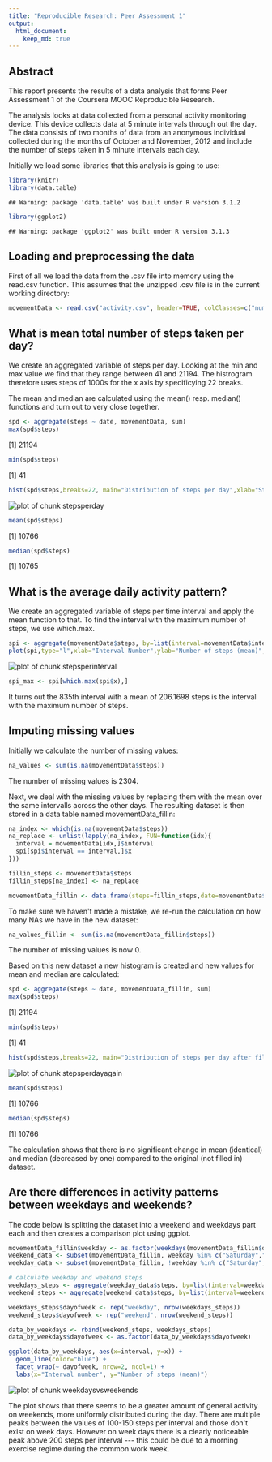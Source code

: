 ```yaml
---
title: "Reproducible Research: Peer Assessment 1"
output: 
  html_document:
    keep_md: true
---
```

## Abstract

This report presents the results of a data analysis that forms Peer Assessment 1 of the Coursera MOOC Reproducible Research.

The analysis looks at data collected from a personal activity monitoring device. This device collects data at 5 minute intervals through out the day. The data consists of two months of data from an anonymous individual collected during the months of October and November, 2012 and include the number of steps taken in 5 minute intervals each day.

Initially we load some libraries that this analysis is going to use:


```r
library(knitr)
library(data.table)
```

```
## Warning: package 'data.table' was built under R version 3.1.2
```

```r
library(ggplot2)
```

```
## Warning: package 'ggplot2' was built under R version 3.1.3
```

## Loading and preprocessing the data

First of all we load the data from the .csv file into memory using the read.csv function. This assumes that the unzipped .csv file is in the current working directory:


```r
movementData <- read.csv("activity.csv", header=TRUE, colClasses=c("numeric","Date","numeric"))
```

## What is mean total number of steps taken per day?

We create an aggregated variable of steps per day. Looking at the min and max value we find that they range between 41 and 21194. The histrogram therefore uses steps of 1000s for the x axis by specificying 22 breaks.

The mean and median are calculated using the mean() resp. median() functions and turn out to very close together.


```r
spd <- aggregate(steps ~ date, movementData, sum)
max(spd$steps)
```

[1] 21194

```r
min(spd$steps)
```

[1] 41

```r
hist(spd$steps,breaks=22, main="Distribution of steps per day",xlab="Steps per day",ylab="Frequency")
```

![plot of chunk stepsperday](figure/stepsperday.png) 

```r
mean(spd$steps)
```

[1] 10766

```r
median(spd$steps)
```

[1] 10765

## What is the average daily activity pattern?

We create an aggregated variable of steps per time interval and apply the mean function to that. To find the interval with the maximum number of steps, we use which.max.


```r
spi <- aggregate(movementData$steps, by=list(interval=movementData$interval),FUN=mean,na.rm=TRUE)
plot(spi,type="l",xlab="Interval Number",ylab="Number of steps (mean)",main="Average Daily Activity Pattern")
```

![plot of chunk stepsperinterval](figure/stepsperinterval.png) 

```r
spi_max <- spi[which.max(spi$x),]
```

It turns out the 835th interval with a mean of 206.1698 steps is the interval with the maximum number of steps.

## Imputing missing values

Initially we calculate the number of missing values:


```r
na_values <- sum(is.na(movementData$steps))
```

The number of missing values is 2304.

Next, we deal with the missing values by replacing them with the mean over the same intervalls across the other days. The resulting dataset is then stored in a data table named movementData_fillin:


```r
na_index <- which(is.na(movementData$steps))
na_replace <- unlist(lapply(na_index, FUN=function(idx){
  interval = movementData[idx,]$interval
  spi[spi$interval == interval,]$x
}))

fillin_steps <- movementData$steps
fillin_steps[na_index] <- na_replace

movementData_fillin <- data.frame(steps=fillin_steps,date=movementData$date,interval=movementData$interval)
```

To make sure we haven't made a mistake, we re-run the calculation on how many NAs we have in the new dataset:


```r
na_values_fillin <- sum(is.na(movementData_fillin$steps))
```

The number of missing values is now 0.

Based on this new dataset a new histogram is created and new values for mean and median are calculated:


```r
spd <- aggregate(steps ~ date, movementData_fillin, sum)
max(spd$steps)
```

[1] 21194

```r
min(spd$steps)
```

[1] 41

```r
hist(spd$steps,breaks=22, main="Distribution of steps per day after filling in NA values",xlab="Steps per day",ylab="Frequency")
```

![plot of chunk stepsperdayagain](figure/stepsperdayagain.png) 

```r
mean(spd$steps)
```

[1] 10766

```r
median(spd$steps)
```

[1] 10766

The calculation shows that there is no significant change in mean (identical) and median (decreased by one) compared to the original (not filled in) dataset.

## Are there differences in activity patterns between weekdays and weekends?

The code below is splitting the dataset into a weekend and weekdays part each and then creates a comparison plot using ggplot.

```r
movementData_fillin$weekday <- as.factor(weekdays(movementData_fillin$date))
weekend_data <- subset(movementData_fillin, weekday %in% c("Saturday","Sunday"))
weekday_data <- subset(movementData_fillin, !weekday %in% c("Saturday","Sunday"))

# calculate weekday and weekend steps
weekdays_steps <- aggregate(weekday_data$steps, by=list(interval=weekday_data$interval),FUN=mean, na.rm=T)
weekend_steps <- aggregate(weekend_data$steps, by=list(interval=weekend_data$interval),FUN=mean, na.rm=T)

weekdays_steps$dayofweek <- rep("weekday", nrow(weekdays_steps))
weekend_steps$dayofweek <- rep("weekend", nrow(weekend_steps))

data_by_weekdays <- rbind(weekend_steps, weekdays_steps)
data_by_weekdays$dayofweek <- as.factor(data_by_weekdays$dayofweek)

ggplot(data_by_weekdays, aes(x=interval, y=x)) + 
  geom_line(color="blue") + 
  facet_wrap(~ dayofweek, nrow=2, ncol=1) +
  labs(x="Interval number", y="Number of steps (mean)")
```

![plot of chunk weekdaysvsweekends](figure/weekdaysvsweekends.png) 

The plot shows that there seems to be a greater amount of general activity on weekends, more uniformly distributed during the day. There are multiple peaks between the values of 100-150 steps per interval and those don't exist on week days. However on week days there is a clearly noticeable peak above 200 steps per interval --- this could be due to a morning exercise regime during the common work week.

